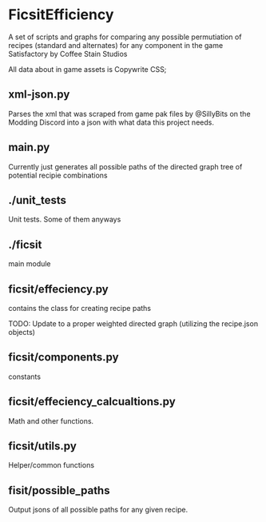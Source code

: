 # FicsitEfficiency

A set of scripts and graphs for comparing any possible permutiation of recipes (standard and alternates) for any component in the game Satisfactory by Coffee Stain Studios

All data about in game assets is Copywrite CSS; 


## xml-json.py
Parses the xml that was scraped from game pak files by @SillyBits on the Modding Discord into a json with what data this project needs.

## main.py

Currently just generates all possible paths of the directed graph tree of potential recipie combinations

## ./unit_tests

Unit tests. Some of them anyways

## ./ficsit

main module

## ficsit/effeciency.py

contains the class for creating recipe paths 

TODO: Update to a proper weighted directed graph (utilizing the recipe.json objects)

## ficsit/components.py

constants

## ficsit/effeciency_calcualtions.py

Math and other functions.

## ficsit/utils.py

Helper/common functions

## fisit/possible_paths

Output jsons of all possible paths for any given recipe.